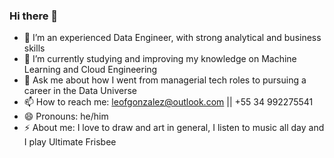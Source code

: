 ### Hi there 👋

- 🔭 I’m an experienced Data Engineer, with strong analytical and business skills
- 🌱 I’m currently studying and improving my knowledge on Machine Learning and Cloud Engineering
- 💬 Ask me about how I went from managerial tech roles to pursuing a career in the Data Universe
- 📫 How to reach me: leofgonzalez@outlook.com || +55 34 992275541
- 😄 Pronouns: he/him
- ⚡ About me: I love to draw and art in general, I listen to music all day and I play Ultimate Frisbee

